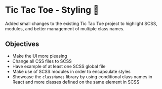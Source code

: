 # Tic Tac Toe - Styling :barber:
Added small changes to the existing Tic Tac Toe project to highlight SCSS, modules, and better management of multiple class names.

## Objectives
- Make the UI more pleasing
- Change all CSS files to SCSS
- Have example of at least one SCSS global file
- Make use of SCSS modules in order to encapsulate styles
- Showcase the `classNames` library by using conditional class names in React and more classes defined on the same element in SCSS